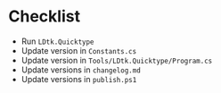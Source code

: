 # Checklist

-   Run `LDtk.Quicktype`
-   Update version in `Constants.cs`
-   Update version in `Tools/LDtk.Quicktype/Program.cs`
-   Update versions in `changelog.md`
-   Update versions in `publish.ps1`
